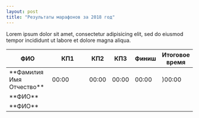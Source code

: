 ```yaml
---
layout: post
title: "Результаты марафонов за 2018 год"
---
```


Lorem ipsum dolor sit amet, consectetur adipisicing elit, sed do eiusmod tempor incididunt ut labore et dolore magna aliqua. 
<table>
<colgroup>
<col width="30%" />
<col width="70%" />
</colgroup>
<thead>
<tr class="header">
<th>ФИО</th>
<th>КП1</th>
<th>КП2</th>  
<th>КП3</th>  
<th>Финиш</th>  
<th>Итоговое время</th>
</tr>
</thead>
<tbody>
<tr>
<td markdown="span">**Фамилия Имя Отчество**</td>
<td markdown="span">00:00 </td>
<td markdown="span">00:00</td>
<td markdown="span">00:00</td>
<td markdown="span">00:00</td>
<td markdown="span">)00:00</td>
</tr>
<tr>
<td markdown="span">**ФИО**</td>
<td markdown="span"> </td>
<td markdown="span"> </td>
<td markdown="span"> </td>
<td markdown="span"> </td>
<td markdown="span"> </td>
</tr>
  <tr>
<td markdown="span">**ФИО**</td>
<td markdown="span"> </td>
<td markdown="span"> </td>
<td markdown="span"> </td>
<td markdown="span"> </td>
<td markdown="span"> </td>
</tr>
</tbody>
</table>

